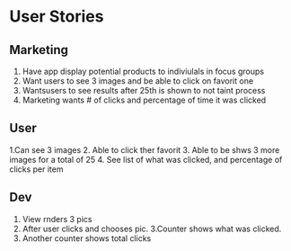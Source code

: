 # User Stories

## Marketing
  1. Have app display potential products to indiviulals in focus groups
  2. Want users to see 3 images and be able to click on favorit one
  3. Wantsusers to see results after 25th is shown to not taint process
  4. Marketing wants # of clicks and percentage of time it was clicked

## User
 1.Can see 3 images
 2. Able to click ther favorit
 3. Able to be shws 3 more images for a total of 25
 4. See list of what was clicked, and percentage of clicks per item

## Dev
  1. View rnders 3 pics
  2. After user clicks and chooses pic.
  3.Counter shows what was clicked.
  4. Another counter shows total clicks

